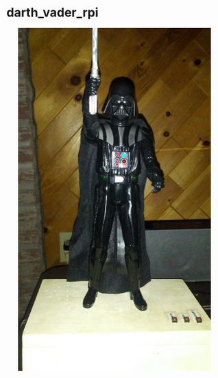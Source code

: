 # darth_vader_rpi
<p align="center"><img src="https://github.com/raul23/images/blob/master/Darth-Vader-RPi/darth_vader_01.jpg" width="450" height="800"/></p>
